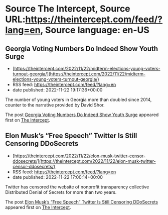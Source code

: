 # Source The Intercept, Source URL:https://theintercept.com/feed/?lang=en, Source language: en-US

## Georgia Voting Numbers Do Indeed Show Youth Surge
 - [https://theintercept.com/2022/11/22/midterm-elections-young-voters-turnout-georgia/](https://theintercept.com/2022/11/22/midterm-elections-young-voters-turnout-georgia/)
 - RSS feed: https://theintercept.com/feed/?lang=en
 - date published: 2022-11-22 19:17:36+00:00

<p>The number of young voters in Georgia more than doubled since 2014, counter to the narrative provided by David Shor.</p>
<p>The post <a href="https://theintercept.com/2022/11/22/midterm-elections-young-voters-turnout-georgia/" rel="nofollow">Georgia Voting Numbers Do Indeed Show Youth Surge</a> appeared first on <a href="https://theintercept.com" rel="nofollow">The Intercept</a>.</p>

## Elon Musk’s “Free Speech” Twitter Is Still Censoring DDoSecrets
 - [https://theintercept.com/2022/11/22/elon-musk-twitter-censor-ddosecrets/](https://theintercept.com/2022/11/22/elon-musk-twitter-censor-ddosecrets/)
 - RSS feed: https://theintercept.com/feed/?lang=en
 - date published: 2022-11-22 17:00:14+00:00

<p>Twitter has censored the website of nonprofit transparency collective Distributed Denial of Secrets for more than two years.</p>
<p>The post <a href="https://theintercept.com/2022/11/22/elon-musk-twitter-censor-ddosecrets/" rel="nofollow">Elon Musk’s “Free Speech” Twitter Is Still Censoring DDoSecrets</a> appeared first on <a href="https://theintercept.com" rel="nofollow">The Intercept</a>.</p>
